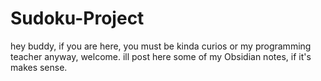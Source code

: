 # Sudoku-Project

hey buddy,
if you are here, you must be kinda curios or my programming teacher
anyway, welcome. ill post here some of my Obsidian notes, if it's makes sense.
